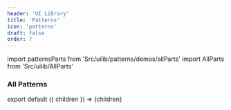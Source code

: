 ```yaml
---
header: 'UI Library'
title: 'Patterns'
icon: 'patterns'
draft: false
order: 7
---
```


import patternsParts from 'Src/uilib/patterns/demos/allParts'
import AllParts from 'Src/uilib/AllParts'

### All Patterns

<!-- prettier-ignore-start -->

export default ({ children }) => <AllParts parts={patternsParts}>{children}</AllParts>

<!-- prettier-ignore-end -->
